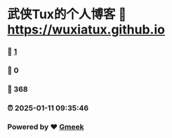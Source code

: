 # 武侠Tux的个人博客 :link: https://wuxiatux.github.io 
### :page_facing_up: [1](https://wuxiatux.github.io/tag.html) 
### :speech_balloon: 0 
### :hibiscus: 368 
### :alarm_clock: 2025-01-11 09:35:46 
### Powered by :heart: [Gmeek](https://github.com/Meekdai/Gmeek)
